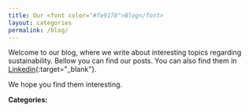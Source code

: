 ```yaml
---
title: Our <font color="#fe9178">Blog</font>
layout: categories
permalink: /blog/
---
```


Welcome to our blog, where we write about interesting topics regarding sustainability. Bellow you can find our posts. You can also find them in [Linkedin](https://www.linkedin.com/company/xylo-sweden/posts/?feedView=all){:target="_blank"}.

We hope you find them interesting.

**Categories:**